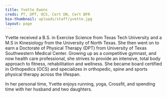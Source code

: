 ```yaml
---
title: Yvette Ewens
creds: PT, DPT, OCS, Cert DN, Cert BFR
bio-thumbnail: uploads/staff/yvette.jpg
layout: page
---
```


Yvette received a B.S. in Exercise Science from Texas Tech University and a M.S in Kinesiology from the University of North Texas. She then went on to earn a Doctorate of Physical Therapy (DPT) from University of Texas Southwestern Medical Center. Growing up as a competitive gymnast, and now health care professional, she strives to provide an intensive, total body approach to fitness, rehabilitation and wellness. She became board certified in Orthopedics (OCS) and specializes in orthopedic, spine and sports physical therapy across the lifespan.

In her personal time, Yvette enjoys running, yoga, Crossfit, and spending time with her husband and two daughters.
